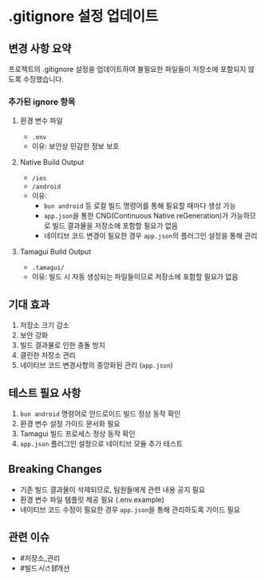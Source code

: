 # .gitignore 설정 업데이트

## 변경 사항 요약

프로젝트의 .gitignore 설정을 업데이트하여 불필요한 파일들이 저장소에 포함되지 않도록 수정했습니다.

### 추가된 ignore 항목

1. 환경 변수 파일

   - `.env`
   - 이유: 보안상 민감한 정보 보호

2. Native Build Output

   - `/ios`
   - `/android`
   - 이유:
     - `bun android` 등 로컬 빌드 명령어를 통해 필요할 때마다 생성 가능
     - `app.json`을 통한 CNG(Continuous Native reGeneration)가 가능하므로 빌드 결과물을 저장소에 포함할 필요가 없음
     - 네이티브 코드 변경이 필요한 경우 `app.json`의 플러그인 설정을 통해 관리

3. Tamagui Build Output
   - `.tamagui/`
   - 이유: 빌드 시 자동 생성되는 파일들이므로 저장소에 포함할 필요가 없음

## 기대 효과

1. 저장소 크기 감소
2. 보안 강화
3. 빌드 결과물로 인한 충돌 방지
4. 클린한 저장소 관리
5. 네이티브 코드 변경사항의 중앙화된 관리 (`app.json`)

## 테스트 필요 사항

1. `bun android` 명령어로 안드로이드 빌드 정상 동작 확인
2. 환경 변수 설정 가이드 문서화 필요
3. Tamagui 빌드 프로세스 정상 동작 확인
4. `app.json` 플러그인 설정으로 네이티브 모듈 추가 테스트

## Breaking Changes

- 기존 빌드 결과물이 삭제되므로, 팀원들에게 관련 내용 공지 필요
- 환경 변수 파일 템플릿 제공 필요 (.env.example)
- 네이티브 코드 수정이 필요한 경우 `app.json`을 통해 관리하도록 가이드 필요

## 관련 이슈

- #저장소\_관리
- #빌드*시스템*개선
